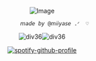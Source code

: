 <div id="header" align="center">  
   
   ![Image](https://github.com/user-attachments/assets/93281f4c-483e-4d8d-a4c4-619b35a6fa38)

            𝘮𝘢𝘥𝘦 𝘣𝘺 @𝘮𝘪𝘪𝘺𝘢𝘴𝘦 .ᐟ  ♡


![div36](https://github.com/user-attachments/assets/6c9adcb6-f748-4e0b-bb6a-a21771b6204b)![div36](https://github.com/user-attachments/assets/0b20ad4e-eb09-4809-83c4-2bb93422d25d)


   [![spotify-github-profile](https://spotify-github-profile.kittinanx.com/api/view?uid=31md462ihtkpiit7oy4khjby7jem&cover_image=true&theme=default&show_offline=false&background_color=f2d9dc&interchange=false&bar_color=ffffff)](https://github.com/kittinan/spotify-github-profile)





